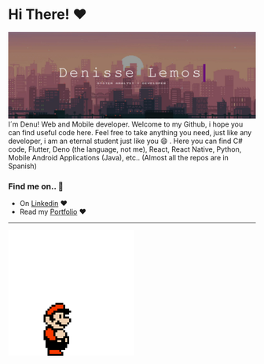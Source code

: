 # Hi There! ❤️

![header](header.jpg)
I´m Denu! Web and Mobile developer. Welcome to my Github, i hope you can find useful code here. Feel free to take anything you need, just like any developer, i am an eternal student just like you 😄 .
Here you can find C# code, Flutter, Deno (the language, not me), React, React Native, Python, Mobile Android Applications (Java), etc..
(Almost all the repos are in Spanish)

### Find me on.. 👀️

* On [Linkedin](https://www.linkedin.com/in/denulemos/) ❤️
* Read my [Portfolio](https://denulemos.github.io/portfolio/) ❤️

---

![header](footermar.gif)
